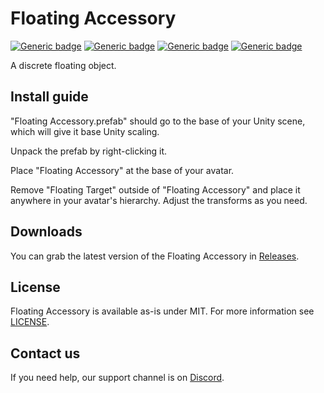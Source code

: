 # Floating Accessory
  
[![Generic badge](https://img.shields.io/badge/Unity-2019.4.31f1-informational.svg)](https://unity3d.com/unity/whats-new/2019.4.31)
[![Generic badge](https://img.shields.io/badge/SDK-AvatarSDK3-informational.svg)](https://vrchat.com/home/download)
[![Generic badge](https://img.shields.io/badge/License-MIT-informational.svg)](https://github.com/VRLabs/Floating-Accessory/blob/main/LICENSE)
[![Generic badge](https://img.shields.io/github/downloads/VRLabs/Floating-Accessory/total?label=Downloads)](https://github.com/VRLabs/Floating-Accessory/releases/latest)

A discrete floating object.

## Install guide

"Floating Accessory.prefab" should go to the base of your Unity scene, which will give it base Unity scaling.

Unpack the prefab by right-clicking it.

Place "Floating Accessory" at the base of your avatar.

Remove "Floating Target" outside of "Floating Accessory" and place it anywhere in your avatar's hierarchy. Adjust the transforms as you need.

## Downloads

You can grab the latest version of the Floating Accessory in [Releases](https://github.com/VRLabs/Floating-Accessory/releases/latest).

## License

Floating Accessory is available as-is under MIT. For more information see [LICENSE](https://github.com/VRLabs/Floating-Accessory/blob/main/LICENSE).

## Contact us

If you need help, our support channel is on [Discord](https://discord.vrlabs.dev).
